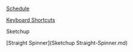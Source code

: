 
[Schedule](Schedule.md)

[Keyboard Shortcuts](Shortcuts.pdf)

Sketchup

[Straight Spinner](Sketchup Straight-Spinner.md)
